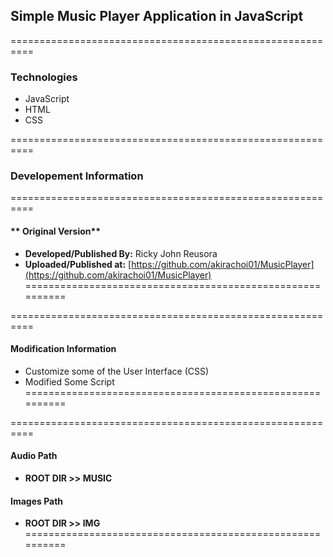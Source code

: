 ## **Simple Music Player Application in JavaScript**
==========================================================

### Technologies
- JavaScript
- HTML
- CSS

==========================================================
### **Developement Information**
==========================================================
#### ** Original Version**
- **Developed/Published By:** Ricky John Reusora
- **Uploaded/Published at:** [https://github.com/akirachoi01/MusicPlayer](https://github.com/akirachoi01/MusicPlayer) 
==========================================================

==========================================================
#### **Modification Information**
- Customize some of the User Interface (CSS)
- Modified Some Script
==========================================================

==========================================================
#### **Audio Path**
- **ROOT DIR >> MUSIC**
#### **Images Path**
- **ROOT DIR >> IMG**
==========================================================
